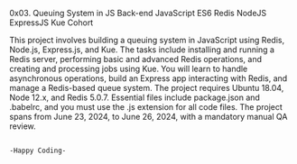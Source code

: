 
0x03. Queuing System in JS Back-end JavaScript ES6 Redis NodeJS ExpressJS Kue Cohort

This project involves building a queuing system in JavaScript using Redis, Node.js, Express.js, and Kue. The tasks include installing and running a Redis server, performing basic and advanced Redis operations, and creating and processing jobs using Kue. You will learn to handle asynchronous operations, build an Express app interacting with Redis, and manage a Redis-based queue system. The project requires Ubuntu 18.04, Node 12.x, and Redis 5.0.7. Essential files include package.json and .babelrc, and you must use the .js extension for all code files. The project spans from June 23, 2024, to June 26, 2024, with a mandatory manual QA review.

                                                                               -Happy Coding-
